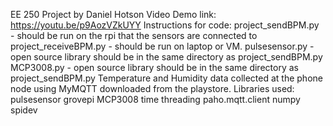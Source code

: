 EE 250 Project by Daniel Hotson
Video Demo link: https://youtu.be/p9AozVZkUYY
Instructions for code:
project_sendBPM.py - should be run on the rpi that the sensors are connected to
project_receiveBPM.py - should be run on laptop or VM.
pulsesensor.py - open source library should be in the same directory as project_sendBPM.py
MCP3008.py - open source library should be in the same directory as project_sendBPM.py
Temperature and Humidity data collected at the phone node using MyMQTT downloaded from the playstore.
Libraries used:
pulsesensor
grovepi
MCP3008
time
threading
paho.mqtt.client
numpy
spidev
